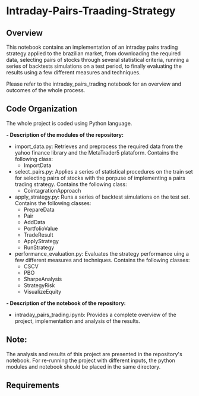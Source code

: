 # Intraday-Pairs-Traading-Strategy

## Overview

This notebook contains an implementation of an intraday pairs trading strategy applied to the brazilian market, from downloading the required data, selecting pairs of stocks through several statistical criteria, running a series of backtests simulations on a test period, to finally evaluating the results using a few different measures and techniques.

Please refer to the intraday_pairs_trading notebook for an overview and outcomes of the whole process.

## Code Organization

The whole project is coded using Python language.  

**- Description of the modules of the repository:**

- import_data.py: Retrieves and preprocess the required data from the yahoo finance library and the MetaTrader5 plataform. Contains the following class:
    - ImportData
- select_pairs.py: Applies a series of statistical procedures on the train set for selecting pairs of stocks with the porpuse of implementing a pairs trading strategy. Contains the following class:
    - CointagrationApproach
- apply_strategy.py: Runs a series of backtest simulations on the test set. Contains the following classes:
    - PrepareData
    - Pair
    - AddData
    - PortfolioValue
    - TradeResult
    - ApplyStrategy
    - RunStrategy
- performance_evaluation.py: Evaluates the strategy performance uing a few different measures and techniques. Contains the following classes:
    - CSCV
    - PBO
    - SharpeAnalysis
    - StrategyRisk
    - VisualizeEquity
        
**- Description of the notebook of the repository:**  

- intraday_pairs_trading.ipynb: Provides a complete overview of the project, implementation and analysis of the results.
        
## Note:

The analysis and results of this project are presented in the repository's notebook. For re-running the project with different inputs, the python modules and notebook should be placed in the same directory.

## Requirements

